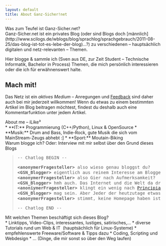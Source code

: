 ```yaml
---
layout: default
title: About Ganz-Sicher!net
---
```


<div class="bighead">Was zum Teufel ist Ganz-Sicher.net?</div>
Ganz-Sicher.net ist ein privates Blog (oder sind Blogs doch [männlich](http://www.scilogs.de/wblogs/blog/sprachlog/sprachgebrauch/2011-08-25/das-blog-ist-tot-es-lebe-der-blog)...?) zu verschiedenen – hauptsächlich digitalen und netz-relevanten – Themen.

Hier blogge &amp; sammle ich (Sven aus DE, zur Zeit Student – Technische Informatik, Bachelor in Process) Themen, die mich persönlich interessieren oder die ich für erwähnenswert halte.

Mach mit!
---------
Das Netz ist ein *aktives Medium* – Anregungen und [Feedback](http://gsn.idea.informer.com) sind daher auch bei mir jederzeit willkommen! Wenn du etwas zu einem bestimmten Artikel im Blog beitragen möchtest, findest du deshalb auch eine Kommentarfunktion unter jedem Artikel.

<div class="bighead">About me – iLike³</div>
* **IT:** Programmierung (C++/Python), Linux &amp; OpenSource
* **Musik:** Drum and Bass, Indie-Rock, gute Musik die sich vom MainStream-Zeugs abhebt :]
* **Sport:** Moutain-Biking

<div class="bighead">Warum blogge ich? Oder: Interview mit mir selbst über den Grund dieses Blogs</div>
<blockquote style="line-height: 1.2;">
<pre>-- Chatlog BEGIN --</pre>
<pre><strong>&lt;anonymerFragesteller&gt;</strong> also wieso genau bloggst du?
<strong>&lt;GSN_Blogger&gt;</strong> eigentlich aus reinem Interesse am Bloggen und Texten!
<strong>&lt;anonymerFragesteller&gt;</strong> also Gier nach Aufmerksamkeit?
<strong>&lt;GSN_Blogger&gt;</strong> hmh auch. Das Internet und die Welt da draußen ist einfach voller interessanter Dinge. Hier im Blog kann ich dieses Chaos festhalten und/oder weitergeben!
<strong>&lt;anoniymerFragesteller&gt;</strong> klingt ein wenig nach <a href="http://de.wikipedia.org/wiki/Principia_Discordia">Principia Discordia</a>...
<strong>&lt;GSN_Blogger&gt;</strong> mag sein. Aber Jeder der heutzutage etwas auf sich hält, muss nunmal eine eigene Website im WehWehWeh haben!
<strong>&lt;anonymerFragesteller&gt;</strong> stimmt, keine Homepage haben ist soo 90s! ;-)</pre>
<pre>-- Chatlog END --</pre>
</blockquote>

<div class="bighead">Mit welchen Themen beschäftigt sich dieses Blog?</div>
* Linktipps, Video-Clips, interessantes, lustiges, satirisches,…
* diverse Tutorials rund um Web &amp; IT&nbsp; (hauptsächlich für Linux-Systeme)
* empfehlenswerte Freeware/Software &amp; Tipps dazu
* Coding, Scripting und Webdesign
* … (Dinge, die mir sonst so über den Weg laufen)
